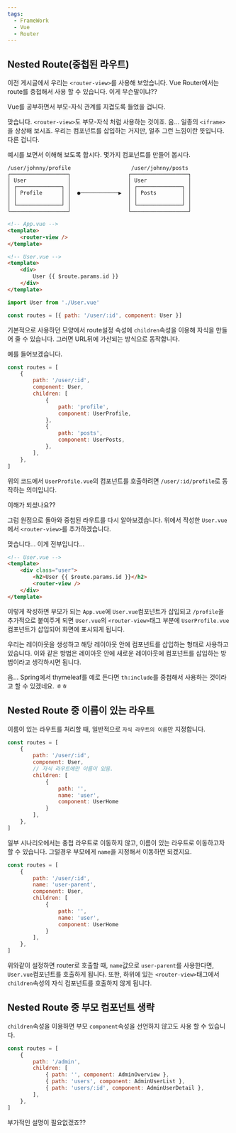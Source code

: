 ```yaml
---
tags:
  - FrameWork
  - Vue
  - Router
---
```

## Nested Route(중첩된 라우트)
이전 게시글에서 우리는 `<router-view>`를 사용해 보았습니다.
Vue Router에서는 route를 중첩해서 사용 할 수 있습니다.
이게 무슨말이냐??

Vue를 공부하면서 부모-자식 관계를 지겹도록 들었을 겁니다.

맞습니다. `<router-view>`도 부모-자식 처럼 사용하는 것이죠.
음... 일종의 `<iframe>`을 상상해 보시죠.
우리는 컴포넌트를 삽입하는 거지만, 얼추 그런 느낌이란 뜻입니다. 다른 겁니다.

예시를 보면서 이해해 보도록 합시다. 몇가지 컴포넌트를 만들어 봅시다.

```
/user/johnny/profile                   /user/johnny/posts 
┌──────────────────┐                  ┌──────────────────┐
│ User             │                  │ User             │
│ ┌──────────────┐ │                  │ ┌──────────────┐ │
│ │ Profile      │ │  ●────────────▶  │ │ Posts        │ │
│ │              │ │                  │ │              │ │
│ └──────────────┘ │                  │ └──────────────┘ │
└──────────────────┘                  └──────────────────┘
```

```html title:"App.vue"
<!-- App.vue -->
<template>
	<router-view />
</template>
```

```html title:"User.vue"
<!-- User.vue -->
<template>
	<div>
		User {{ $route.params.id }}
	</div>
</template>
```

```javascript title:"/src/router/index.js"
import User from './User.vue'

const routes = [{ path: '/user/:id', component: User }]
```

기본적으로 사용하던 모양에서 route설정 속성에 `children`속성을 이용해 자식을 만들어 줄 수 있습니다. 그러면 URL뒤에 가산되는 방식으로 동작합니다.

예를 들어보겠습니다.

```javascript title:"/src/router/index.js"
const routes = [
	{
		path: '/user/:id',
		component: User,
		children: [
			{
				path: 'profile',
				component: UserProfile,
			},
			{
				path: 'posts',
				component: UserPosts,
			},
		],
	},
]
```

위의 코드에서 `UserProfile.vue`의 컴포넌트를 호출하려면 `/user/:id/profile`로 동작하는 의미입니다.

이해가 되셨나요??

그럼 원점으로 돌아와 중첩된 라우트를 다시 알아보겠습니다.
위에서 작성한 `User.vue`에서 `<router-view>`를 추가하겠습니다.

맞습니다... 이게 전부입니다...

```html title:"User.vue"
<!-- User.vue -->
<template>
	<div class="user">
		<h2>User {{ $route.params.id }}</h2>
		<router-view />
	</div>
</template>
```

이렇게 작성하면 부모가 되는 `App.vue`에 `User.vue`컴포넌트가 삽입되고 `/profile`을 추가적으로 붙여주게 되면 `User.vue`의 `<router-view>`태그 부분에 `UserProfile.vue`컴포넌트가 삽입되어 화면에 표시되게 됩니다.

우리는 레이아웃을 생성하고 해당 레이아웃 안에 컴포넌트를 삽입하는 형태로 사용하고 있습니다. 이와 같은 방법은 레이아웃 안에 새로운 레이아웃에 컴포넌트를 삽입하는 방법이라고 생각하시면 됩니다.

음... Spring에서 thymeleaf를 예로 든다면 `th:include`를 중첩해서 사용하는 것이라고 할 수 있겠네요. ㅎㅎ

## Nested Route 중 이름이 있는 라우트
이름이 있는 라우트를 처리할 때, 일반적으로 `자식 라우트의 이름`만 지정합니다.

```javascript title:"/src/router/index.js"
const routes = [
	{ 
		path: '/user/:id',
		component: User,
		// 자식 라우트에만 이름이 있음.
		children: [
			{
				path: '',
				name: 'user',
				component: UserHome
			}
		],
	},
]
```

일부 시나리오에서는 충첩 라우트로 이동하지 않고, 이름이 있는 라우트로 이동하고자 할 수 있습니다. 그럴경우 부모에게 `name`을 지정해서 이동하면 되겠지요.

```javascript title:"/src/router/index.js"
const routes = [
	{ 
		path: '/user/:id',
		name: 'user-parent',
		component: User,
		children: [
			{
				path: '',
				name: 'user',
				component: UserHome
			}
		],
	},
]
```

위와같이 설정하면 router로 호출할 때,  `name`값으로 `user-parent`를 사용한다면, `User.vue`컴포넌트를 호출하게 됩니다. 또한, 하위에 있는 `<router-view>`태그에서 `children`속성의 자식 컴포넌트를 호출하지 않게 됩니다.

##  Nested Route 중 부모 컴포넌트 생략
`children`속성을 이용하면 부모 `component`속성을 선언하지 않고도 사용 할 수 있습니다.

```javascript title:"/src/router/index.js"
const routes = [
	{
		path: '/admin',
		children: [
			{ path: '', component: AdminOverview },
			{ path: 'users', component: AdminUserList },
			{ path: 'users/:id', component: AdminUserDetail },
		],
	},
]
```

부가적인 설명이 필요없겠죠??